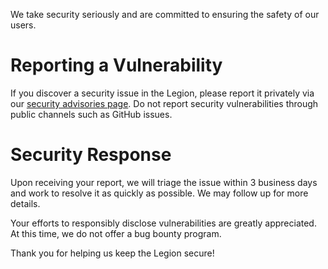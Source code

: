 We take security seriously and are committed to ensuring the safety of our users.

# Reporting a Vulnerability

If you discover a security issue in the Legion, please report it privately via our [security advisories page](https://github.com/kimitrii/legion-website/security/advisories/new). Do not report security vulnerabilities through public channels such as GitHub issues.

# Security Response

Upon receiving your report, we will triage the issue within 3 business days and work to resolve it as quickly as possible. We may follow up for more details.

Your efforts to responsibly disclose vulnerabilities are greatly appreciated. At this time, we do not offer a bug bounty program.

Thank you for helping us keep the Legion secure!
